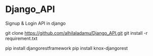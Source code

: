 # Django_API
Signup &amp; Login API in django

git clone https://github.com/alhilaladamu/Django_API.git
git install -r requirement.txt

pip install djangorestframework
pip install knox-djangorest

